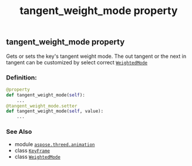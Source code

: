 ﻿---
title: tangent_weight_mode property
second_title: Aspose.3D for Python via .NET API References
description: 
type: docs
weight: 130
url: /python-net/aspose.threed.animation/keyframe/tangent_weight_mode/
is_root: false
---

## tangent_weight_mode property


Gets or sets the key's tangent weight mode.
The out tangent or the next in tangent can be customized by select correct [`WeightedMode`](/3d/python-net/aspose.threed.animation/weightedmode)
### Definition:
```python
@property
def tangent_weight_mode(self):
    ...
@tangent_weight_mode.setter
def tangent_weight_mode(self, value):
    ...
```

### See Also
* module [`aspose.threed.animation`](../../)
* class [`KeyFrame`](/3d/python-net/aspose.threed.animation/keyframe)
* class [`WeightedMode`](/3d/python-net/aspose.threed.animation/weightedmode)
